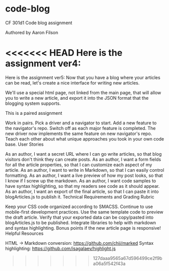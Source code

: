 # code-blog
CF 301d1 Code blog assignment

Authored by Aaron Filson

<<<<<<< HEAD
Here is the assignment ver4:
=======
Here is the assignment ver5:
Now that you have a blog where your articles can be read, let's create a nice interface for writing new articles.

We'll use a special html page, not linked from the main page, that will allow you to write a new article, and export it into the JSON format that the blogging system supports.

This is a paired assignment

Work in pairs. Pick a driver and a navigator to start.
Add a new feature to the navigator's repo.
Switch off as each major feature is completed.
The new driver now implements the same feature on new navigator's repo.
Teach each other about what unique approaches you took in your own code base.
User Stories

As an author, I want a secret URL where I can go write articles, so that blog visitors don't think they can create posts.
As an author, I want a form fields for all the article properties, so that I can customize each aspect of my article.
As an author, I want to write in Markdown, so that I can easily control formatting.
As an author, I want a live preview of how my post looks, so that I know if I screw up the markdown.
As an author, I want code samples to have syntax highlighting, so that my readers see code as it should appear.
As an author, I want an export of the final article, so that I can paste it into blogArticles.js to publish it.
Technical Requirements and Grading Rubric

Keep your CSS code organized according to SMACSS.
Continue to use mobile-first development practices.
Use the same template code to preview the draft article.
Verify that your exported data can be copy/pasted into blogArticles.js to be published.
Integrate libraries to help with markdown and syntax highlighting.
Bonus points if the new article page is responsive!
Helpful Resources

HTML -> Markdown conversion: https://github.com/chjj/marked
Syntax highlighting: https://github.com/isagalaev/highlight.js
>>>>>>> 127daaa9565a67d596499ce2f9ba06a5f542f43a

